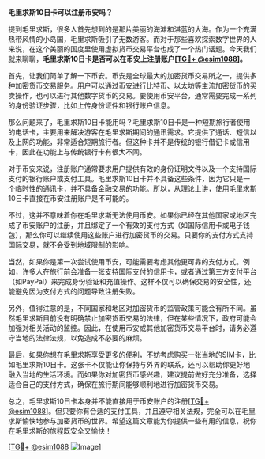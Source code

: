 **毛里求斯10日卡可以注册币安吗？**

提到毛里求斯，很多人首先想到的是那片美丽的海滩和湛蓝的大海。作为一个充满热带风情的小岛国，毛里求斯吸引了无数游客。而对于那些喜欢探索数字世界的人来说，在这个美丽的国度里使用虚拟货币交易平台也成了一个热门话题。今天我们就来聊聊，**毛里求斯10日卡是否可以在币安上注册账户[[TG💪+ @esim1088](https://t.me/s/esim1088)]。**

首先，让我们简单了解一下币安。币安是全球最大的加密货币交易所之一，提供多种加密货币交易服务。用户可以通过币安进行比特币、以太坊等主流加密货币的买卖操作，也可以进行其他数字货币的交易。要使用币安平台，通常需要完成一系列的身份验证步骤，比如上传身份证件和银行账户信息。

那么问题来了，毛里求斯10日卡能用吗？毛里求斯10日卡是一种短期旅行者使用的电话卡，主要用来解决游客在毛里求斯期间的通讯需求。它提供了通话、短信以及上网的功能，非常适合短期旅行者。但这种卡并不是传统的银行借记卡或信用卡，因此在功能上与传统银行卡有很大不同。

对于币安来说，注册账户通常要求用户提供有效的身份证明文件以及一个支持国际支付的银行账户或支付工具。毛里求斯10日卡并不具备这些条件，因为它只是一个临时性的通讯卡，并不具备金融交易的功能。所以，从理论上讲，使用毛里求斯10日卡直接在币安注册账户是不可能的。

不过，这并不意味着你在毛里求斯无法使用币安。如果你已经在其他国家或地区完成了币安账户的注册，并且绑定了一个有效的支付方式（如国际信用卡或电子钱包），那么你可以继续使用这些账户进行加密货币的交易。只要你的支付方式支持国际交易，就不会受到地域限制的影响。

当然，如果你是第一次尝试使用币安，可能需要考虑其他更可靠的支付方式。例如，许多人在旅行前会准备一张支持国际支付的信用卡，或者通过第三方支付平台（如PayPal）来完成身份验证和充值操作。这样不仅可以确保交易的安全性，还能避免因为支付方式的问题导致注册失败。

另外，值得注意的是，不同国家和地区对加密货币的监管政策可能会有所不同。虽然毛里求斯目前没有明确禁止加密货币交易的法律，但在某些情况下，政府可能会加强对相关活动的监控。因此，在使用币安或其他加密货币交易平台时，请务必遵守当地的法律法规，以免造成不必要的麻烦。

最后，如果你想在毛里求斯享受更多的便利，不妨考虑购买一张当地的SIM卡，比如毛里求斯10日卡。这张卡不仅能让你保持与外界的联系，还可以帮助你更好地融入当地的生活环境。而如果你对加密货币感兴趣，建议提前做好充分准备，选择适合自己的支付方式，确保在旅行期间能够顺利地进行加密货币交易。

总之，毛里求斯10日卡本身并不能直接用于币安账户的注册[[TG💪+ @esim1088](https://t.me/s/esim1088)]。但只要你有合适的支付工具，并且遵守相关法规，完全可以在毛里求斯愉快地参与加密货币的世界。希望这篇文章能为你提供一些有用的信息，祝你在毛里求斯的旅程既安全又愉快！

[[TG💪+ @esim1088](https://t.me/s/esim1088) ![Image](https://i.postimg.cc/4NQfJmqS/Snipaste-2025-05-13-00-14-12.png)]